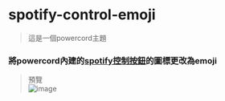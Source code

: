 # spotify-control-emoji

> 這是一個powercord主題

### 將powercord內建的[spotify控制按鈕](https://github.com/powercord-org/powercord/wiki/Spotify)的圖標更改為emoji

> 預覽  
![image](https://user-images.githubusercontent.com/96234201/179381129-404430d1-7036-48e5-af9d-cd80e6a53aac.png)
